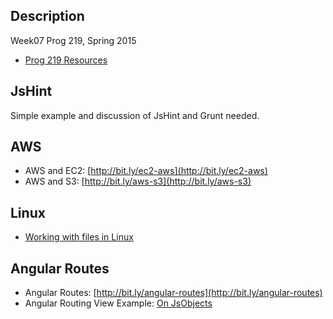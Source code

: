## Description

Week07 Prog 219, Spring 2015

- [Prog 219 Resources][p219res]

[p219res]:http://www.ccalvert.net/books/CloudNotes/Prog219/Prog219-Resources.html

## JsHint

Simple example and discussion of JsHint and Grunt needed.

## AWS

- AWS and EC2: [http://bit.ly/ec2-aws](http://bit.ly/ec2-aws)
- AWS and S3: [http://bit.ly/aws-s3](http://bit.ly/aws-s3)

## Linux

- [Working with files in Linux][linuxFiles]

[linuxFiles]:http://www.elvenware.com/charlie/os/linux/LinuxFiles.html

## Angular Routes

- Angular Routes: [http://bit.ly/angular-routes](http://bit.ly/angular-routes)
- Angular Routing View Example: [On JsObjects](https://github.com/charliecalvert/JsObjects/tree/master/JavaScript/Design/AngularRoutingView)

